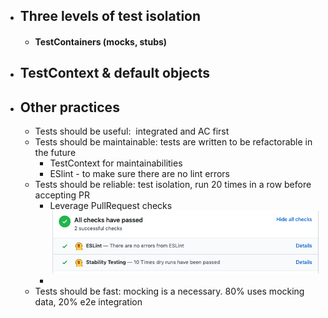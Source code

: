 - ## Three levels of test isolation
	- #### TestContainers (mocks, stubs)
- ## TestContext & default objects
- ## Other practices
	- Tests should be useful:  integrated and AC first
	- Tests should be maintainable: tests are written to be refactorable in the future
		- TestContext for maintainabilities
		- ESlint - to make sure there are no lint errors
	- Tests should be reliable: test isolation, run 20 times in a row before accepting PR
		- Leverage PullRequest checks
		  ![dry_run_PRchecks.png](../assets/dry_run_PRchecks_1672647081538_0.png)
		-
	- Tests should be fast: mocking is a necessary. 80% uses mocking data, 20% e2e integration